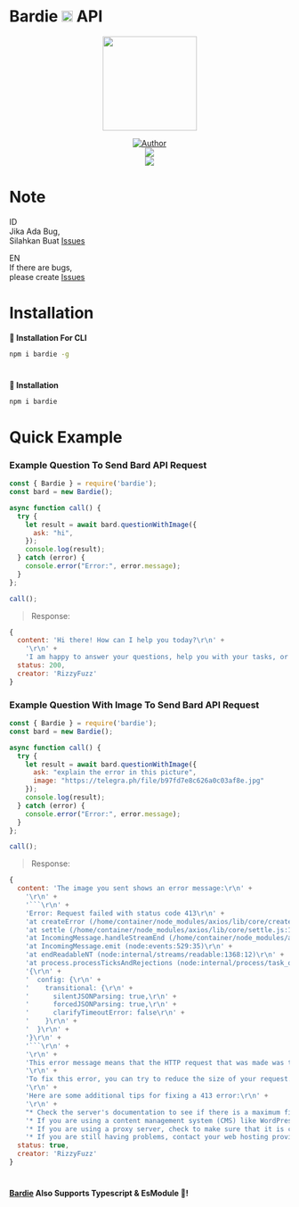 # Bardie <a href="https://bardie.cyclic.app"><img src="https://camo.githubusercontent.com/adb54264fe2ad5067d07d0752fc32600b4e6250073b01ce8c386575b431e3f06/68747470733a2f2f7777772e677374617469632e636f6d2f6c616d64612f696d616765732f66617669636f6e5f76315f31353031363063646466663766323934636533302e737667" height="20px"></a> API

<p align="center">
<a target="_blank" href="https://bardie.cyclic.app"><img src="https://www.gstatic.com/lamda/images/favicon_v1_70c80ffdf27202fd2e84f.png" alt="" width="169" /></a>
</p>
<p align="center">
<a target="_blank" href="https://github.com/rizzlogy"><img title="Author" src="https://img.shields.io/badge/Author-RizzyFuzz-blue.svg?style=for-the-badge&logo=github" /></a>
<br>
<a target="_blank" href="https:////npmjs.com/bardie"><img src="https://img.shields.io/npm/dw/bardie?color=blue&label=Downloads&logo=npm&style=flat"></a>
<br>
<a target="_blank" href="https://www.npmjs.com/package/bardie?activeTab=versions"><img src="https://img.shields.io/npm/v/bardie?color=green&label=version&logo=npm&style=social"></a>
</p>

# Note

ID<br>
Jika Ada Bug,<br>
Silahkan Buat [Issues](https://github.com/rizzlogy/bardie/issues/new)

EN<br>
If there are bugs,<br>
please create [Issues](https://github.com/rizzlogy/bardie/issues/new)
#

# Installation
**🔲 Installation For CLI**
```bash
npm i bardie -g
```
#
**📂 Installation**
```bash
npm i bardie
```
#
# Quick Example
### **Example Question To Send Bard API Request**
```js
const { Bardie } = require('bardie');
const bard = new Bardie();

async function call() {
  try {
    let result = await bard.questionWithImage({
      ask: "hi",
    });
    console.log(result);
  } catch (error) {
    console.error("Error:", error.message);
  }
};

call();
```
> Response:
```js
{
  content: 'Hi there! How can I help you today?\r\n' +
    '\r\n' +
    'I am happy to answer your questions, help you with your tasks, or just have a conversation.',
  status: 200,
  creator: 'RizzyFuzz'
}
```
### **Example Question With Image To Send Bard API Request**
```js
const { Bardie } = require('bardie');
const bard = new Bardie();

async function call() {
  try {
    let result = await bard.questionWithImage({
      ask: "explain the error in this picture",
      image: "https://telegra.ph/file/b97fd7e8c626a0c03af8e.jpg"
    });
    console.log(result);
  } catch (error) {
    console.error("Error:", error.message);
  }
};

call();
```
> Response:
```js
{
  content: 'The image you sent shows an error message:\r\n' +
    '\r\n' +
    '```\r\n' +
    'Error: Request failed with status code 413\r\n' +
    'at createError (/home/container/node_modules/axios/lib/core/createError.js:16:15)\r\n' +
    'at settle (/home/container/node_modules/axios/lib/core/settle.js:17:12)\r\n' +
    'at IncomingMessage.handleStreamEnd (/home/container/node_modules/axios/lib/adapters/http.js:293:11)\r\n' +
    'at IncomingMessage.emit (node:events:529:35)\r\n' +
    'at endReadableNT (node:internal/streams/readable:1368:12)\r\n' +
    'at process.processTicksAndRejections (node:internal/process/task_queues:82:21)\r\n' +
    '{\r\n' +
    '  config: {\r\n' +
    '    transitional: {\r\n' +
    '      silentJSONParsing: true,\r\n' +
    '      forcedJSONParsing: true,\r\n' +
    '      clarifyTimeoutError: false\r\n' +
    '    }\r\n' +
    '  }\r\n' +
    '}\r\n' +
    '```\r\n' +
    '\r\n' +
    'This error message means that the HTTP request that was made was too large for the server to handle. This can happen if you are trying to upload a very large file, or if you are submitting a form with a lot of data.\r\n' +
    '\r\n' +
    'To fix this error, you can try to reduce the size of your request. For example, you can try compressing your file before uploading it, or you can split your form into multiple submissions.\r\n' +
    '\r\n' +
    'Here are some additional tips for fixing a 413 error:\r\n' +
    '\r\n' +
    "* Check the server's documentation to see if there is a maximum file size limit. If there is, try to reduce the size of your file below that limit.\r\n" +
    '* If you are using a content management system (CMS) like WordPress, make sure that the file size limit is set high enough.\r\n' +
    '* If you are using a proxy server, check to make sure that it is configured to allow large requests.\r\n' +
    '* If you are still having problems, contact your web hosting provider for assistance.\r\n',
  status: true,
  creator: 'RizzyFuzz'
}
```
#
**[Bardie](https://npmjs.com/bardie) Also Supports Typescript & EsModule 🥳!**
